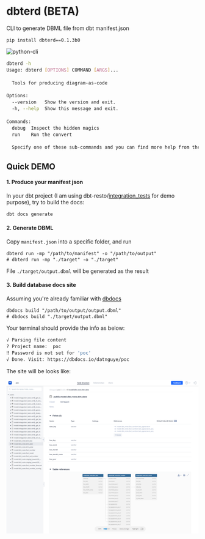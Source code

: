 # dbterd (BETA)
CLI to generate DBML file from dbt manifest.json

```
pip install dbterd==0.1.3b0
```

![python-cli](https://img.shields.io/badge/CLI-Python-FFCE3E?style=flat-square&labelColor=14354C&logo=python&logoColor=white)

```bash
dbterd -h
Usage: dbterd [OPTIONS] COMMAND [ARGS]...

  Tools for producing diagram-as-code

Options:
  --version   Show the version and exit.
  -h, --help  Show this message and exit.

Commands:
  debug  Inspect the hidden magics
  run    Run the convert

  Specify one of these sub-commands and you can find more help from there.
```

## Quick DEMO
#### 1. Produce your manifest json

In your dbt project (I am using dbt-resto/[integration_tests](https://github.com/datnguye/dbt-resto) for demo purpose), try to build the docs:
```bash
dbt docs generate
```
    
#### 2. Generate DBML
Copy `manifest.json` into a specific folder, and run 
```
dbterd run -mp "/path/to/manifest" -o "/path/to/output"
# dbterd run -mp "./target" -o "./target"
```

File `./target/output.dbml` will be generated as the result

#### 3. Build database docs site
Assuming you're already familiar with [dbdocs](https://dbdocs.io/docs#installation)
```
dbdocs build "/path/to/output/output.dbml"
# dbdocs build "./target/output.dbml"
```

Your terminal should provide the info as below:
```bash
√ Parsing file content
? Project name:  poc
‼ Password is not set for 'poc'
√ Done. Visit: https://dbdocs.io/datnguye/poc
```

The site will be looks like:

![screencapture-dbdocs-io-datnguye-poc-2022-12-18-22_02_28.png](./assets/images/screencapture-dbdocs-io-datnguye-poc-2022-12-18-22_02_28.png)